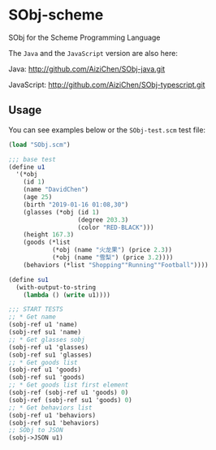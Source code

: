 # SObj-scheme
SObj for the Scheme Programming Language

The `Java` and the `JavaScript` version are also here:

Java: http://github.com/AiziChen/SObj-java.git

JavaScript: http://github.com/AiziChen/SObj-typescript.git

## Usage
You can see examples below or the `SObj-test.scm` test file:

```scheme
(load "SObj.scm")

;;; base test
(define u1
  '(*obj
    (id 1)
    (name "DavidChen")
    (age 25)
    (birth "2019-01-16 01:08,30")
    (glasses (*obj (id 1)
                   (degree 203.3)
                   (color "RED-BLACK")))
    (height 167.3)
    (goods (*list
            (*obj (name "火龙果") (price 2.3))
            (*obj (name "雪梨") (price 3.2))))
    (behaviors (*list "Shopping""Running""Football"))))

(define su1
  (with-output-to-string
    (lambda () (write u1))))

;;; START TESTS
;; * Get name
(sobj-ref u1 'name)
(sobj-ref su1 'name)
;; * Get glasses sobj
(sobj-ref u1 'glasses)
(sobj-ref su1 'glasses)
;; * Get goods list
(sobj-ref u1 'goods)
(sobj-ref su1 'goods)
;; * Get goods list first element
(sobj-ref (sobj-ref u1 'goods) 0)
(sobj-ref (sobj-ref su1 'goods) 0)
;; * Get behaviors list
(sobj-ref u1 'behaviors)
(sobj-ref su1 'behaviors)
;; SObj to JSON
(sobj->JSON u1)
```
